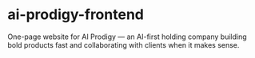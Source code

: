 # ai-prodigy-frontend
One-page website for AI Prodigy — an AI-first holding company building bold products fast and collaborating with clients when it makes sense.
